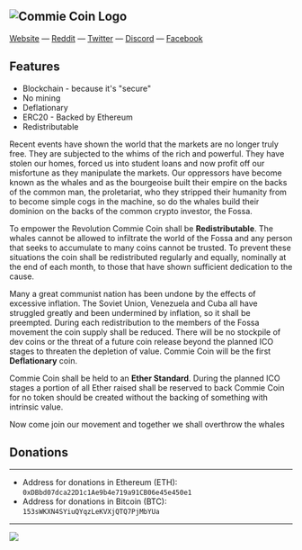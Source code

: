 ![Commie Coin Logo](http://commiecoin.org/img/webpage_banner.png)
---

[Website](http://commiecoin.org/) — [Reddit](https://reddit.com/r/CommieCoin) — [Twitter](https://twitter.com/CommieCoin) — [Discord](https://discord.gg/BgyPAP) — [Facebook](https://www.facebook.com/CommieCoin/)

Features
---
* Blockchain - because it's "secure"
* No mining
* Deflationary 
* ERC20 - Backed by Ethereum
* Redistributable 

Recent events have shown the world that the markets are no longer truly free. They are subjected to the whims of the rich and powerful. They have stolen our homes, forced us into student loans and now profit off our misfortune as they manipulate the markets. Our oppressors have become known as the whales and as the bourgeoise built their empire on the backs of the common man, the proletariat, who they stripped their humanity from to become simple cogs in the machine, so do the whales build their dominion on the backs of the common crypto investor, the Fossa.

To empower the Revolution Commie Coin shall be **Redistributable**. The whales cannot be allowed to infiltrate the world of the Fossa and any person that seeks to accumulate to many coins cannot be trusted. To prevent these situations the coin shall be redistributed regularly and equally, nominally at the end of each month, to those that have shown sufficient dedication to the cause.

Many a great communist nation has been undone by the effects of excessive inflation. The Soviet Union, Venezuela and Cuba all have struggled greatly and been undermined by inflation, so it shall be preempted. During each redistribution to the members of the Fossa movement the coin supply shall be reduced. There will be no stockpile of dev coins or the threat of a future coin release beyond the planned ICO stages to threaten the depletion of value. Commie Coin will be the first **Deflationary** coin.

Commie Coin shall be held to an **Ether Standard**. During the planned ICO stages a portion of all Ether raised shall be reserved to back Commie Coin for no token should be created without the backing of something with intrinsic value.

Now come join our movement and together we shall overthrow the whales

## Donations
---
* Address for donations in Ethereum (ETH): `0xDBbd07dca22D1c1Ae9b4e719a91CB06e45e450e1`
* Address for donations in Bitcoin (BTC): `153sWKXN4SYiuQYqzLeKVXjQTQ7PjMbYUa`
---


[![](https://discordapp.com/api/guilds/410332713879470080/embed.png?style=banner1)](https://discord.gg/discord-api)
